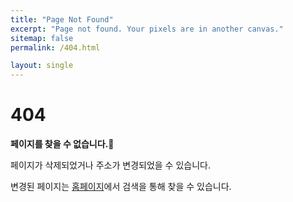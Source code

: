 ```yaml
---
title: "Page Not Found"
excerpt: "Page not found. Your pixels are in another canvas."
sitemap: false
permalink: /404.html

layout: single
---
```



<h1>404</h1>
<p><strong>페이지를 찾을 수 없습니다.🥹</strong></p>
<p>페이지가 삭제되었거나 주소가 변경되었을 수 있습니다.</p>
<p>변경된 페이지는 <a href="{{ site.url }}">홈페이지</a>에서 검색을 통해 찾을 수 있습니다.</p>

<script>
  var GOOG_FIXURL_LANG = 'en';
  var GOOG_FIXURL_SITE = '{{ site.url }}'
</script>
<script src="https://linkhelp.clients.google.com/tbproxy/lh/wm/fixurl.js">
</script>